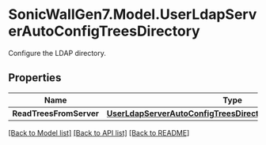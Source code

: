 # SonicWallGen7.Model.UserLdapServerAutoConfigTreesDirectory
Configure the LDAP directory.

## Properties

Name | Type | Description | Notes
------------ | ------------- | ------------- | -------------
**ReadTreesFromServer** | [**UserLdapServerAutoConfigTreesDirectoryReadTreesFromServer**](UserLdapServerAutoConfigTreesDirectoryReadTreesFromServer.md) |  | [optional] 

[[Back to Model list]](../README.md#documentation-for-models) [[Back to API list]](../README.md#documentation-for-api-endpoints) [[Back to README]](../README.md)

